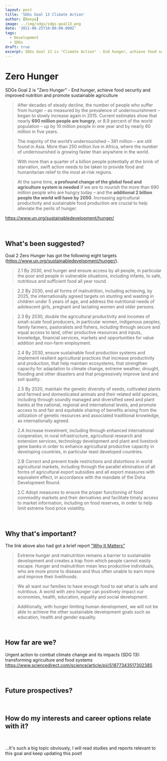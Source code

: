 ```yaml
---
layout: post
title: 'SDGs Goal 13 Climate Action'
author: [Naoya]
image: ../img/sdgs/sdgs-goal13.png
date: '2021-08-25T10:00:00.000Z'
tags:
  - Development
  - SDGs
draft: true
excerpt: SDGs Goal 13 is "Climate Action" - End hunger, achieve food security and improved nutrition and promote sustainable agriculture
---
```


# Zero Hunger

SDGs Goal 2 is "Zero Hunger" - End hunger, achieve food security and improved nutrition and promote sustainable agriculture

> After decades of steady decline, the number of people who suffer from hunger – as measured by the prevalence of undernourishment – began to slowly increase again in 2015. Current estimates show that nearly **690 million people are hungry**, or 8.9 percent of the world population – up by 10 million people in one year and by nearly 60 million in five years.

> The majority of the world’s undernourished – 381 million – are still found in Asia. More than 250 million live in Africa, where the number of undernourished is growing faster than anywhere in the world.

> With more than a quarter of a billion people potentially at the brink of starvation, swift action needs to be taken to provide food and humanitarian relief to the most at-risk regions.

> At the same time, **a profound change of the global food and agriculture system is needed** if we are to nourish the more than 690 million people who are hungry today – and the **additional 2 billion people the world will have by 2050**. Increasing agricultural productivity and sustainable food production are crucial to help alleviate the perils of hunger.

https://www.un.org/sustainabledevelopment/hunger/

<br>

## What's been suggested?

Goal 2 Zero Hunger has got the following eight targets (https://www.un.org/sustainabledevelopment/hunger/).

> 2.1 By 2030, end hunger and ensure access by all people, in particular the poor and people in vulnerable situations, including infants, to safe, nutritious and sufficient food all year round.

> 2.2 By 2030, end all forms of malnutrition, including achieving, by 2025, the internationally agreed targets on stunting and wasting in children under 5 years of age, and address the nutritional needs of adolescent girls, pregnant and lactating women and older persons.

> 2.3 By 2030, double the agricultural productivity and incomes of small-scale food producers, in particular women, indigenous peoples, family farmers, pastoralists and fishers, including through secure and equal access to land, other productive resources and inputs, knowledge, financial services, markets and opportunities for value addition and non-farm employment.

> 2.4 By 2030, ensure sustainable food production systems and implement resilient agricultural practices that increase productivity and production, that help maintain ecosystems, that strengthen capacity for adaptation to climate change, extreme weather, drought, flooding and other disasters and that progressively improve land and soil quality.

> 2.5 By 2020, maintain the genetic diversity of seeds, cultivated plants and farmed and domesticated animals and their related wild species, including through soundly managed and diversified seed and plant banks at the national, regional and international levels, and promote access to and fair and equitable sharing of benefits arising from the utilization of genetic resources and associated traditional knowledge, as internationally agreed.

> 2.A Increase investment, including through enhanced international cooperation, in rural infrastructure, agricultural research and extension services, technology development and plant and livestock gene banks in order to enhance agricultural productive capacity in developing countries, in particular least developed countries.

> 2.B Correct and prevent trade restrictions and distortions in world agricultural markets, including through the parallel elimination of all forms of agricultural export subsidies and all export measures with equivalent effect, in accordance with the mandate of the Doha Development Round.

> 2.C Adopt measures to ensure the proper functioning of food commodity markets and their derivatives and facilitate timely access to market information, including on food reserves, in order to help limit extreme food price volatility.

<br>

## Why that's important?

The link above also had got a brief report ["Why It Matters"](https://www.un.org/sustainabledevelopment/wp-content/uploads/2016/08/2_Why-It-Matters-2020.pdf)

> Extreme hunger and malnutrition remains a barrier to sustainable development and creates a trap from which people cannot easily escape. Hunger and malnutrition mean less productive individuals, who are more prone to disease and thus often unable to earn more and improve their livelihoods.

> We all want our families to have enough food to eat what is safe and nutritious. A world with zero hunger can positively impact our economies, health, education, equality and social development.

> Additionally, with hunger limiting human development, we will not be able to achieve the other sustainable development goals such as education, health and gender equality.

<br>

## How far are we?

Urgent action to combat climate change and its impacts (SDG 13): transforming agriculture and food systems
https://www.sciencedirect.com/science/article/pii/S1877343517302385

<br>

## Future prospectives?

<br>

## How do my interests and career options relate with it?

<br>

...It's such a big topic obviously, I will read studies and reports relevant to this goal and keep updating this post!
